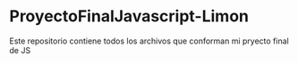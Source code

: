 # ProyectoFinalJavascript-Limon
Este repositorio contiene todos los archivos que conforman mi pryecto final de JS 

